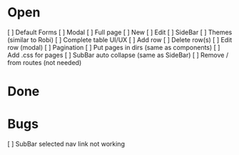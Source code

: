 # Open
[ ] Default Forms
    [ ] Modal
    [ ] Full page
    [ ] New
    [ ] Edit
[ ] SideBar
[ ] Themes (similar to Robi)
[ ] Complete table UI/UX
    [ ] Add row
    [ ] Delete row(s)
    [ ] Edit row (modal)
    [ ] Pagination
[ ] Put pages in dirs (same as components)
[ ] Add .css for pages
[ ] SubBar auto collapse (same as SideBar)
[ ] Remove / from routes (not needed)

# Done

# Bugs
[ ] SubBar selected nav link not working